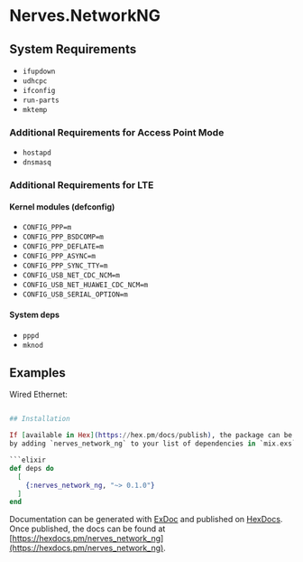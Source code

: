 # Nerves.NetworkNG

## System Requirements

- `ifupdown`
- `udhcpc`
- `ifconfig`
- `run-parts`
- `mktemp`


### Additional Requirements for Access Point Mode

- `hostapd`
- `dnsmasq`

### Additional Requirements for LTE

#### Kernel modules (defconfig)

- `CONFIG_PPP=m`
- `CONFIG_PPP_BSDCOMP=m`
- `CONFIG_PPP_DEFLATE=m`
- `CONFIG_PPP_ASYNC=m`
- `CONFIG_PPP_SYNC_TTY=m`
- `CONFIG_USB_NET_CDC_NCM=m`
- `CONFIG_USB_NET_HUAWEI_CDC_NCM=m`
- `CONFIG_USB_SERIAL_OPTION=m`

#### System deps

- `pppd`
- `mknod`

## Examples

Wired Ethernet:

```elixir

## Installation

If [available in Hex](https://hex.pm/docs/publish), the package can be installed
by adding `nerves_network_ng` to your list of dependencies in `mix.exs`:

```elixir
def deps do
  [
    {:nerves_network_ng, "~> 0.1.0"}
  ]
end
```

Documentation can be generated with [ExDoc](https://github.com/elixir-lang/ex_doc)
and published on [HexDocs](https://hexdocs.pm). Once published, the docs can
be found at [https://hexdocs.pm/nerves_network_ng](https://hexdocs.pm/nerves_network_ng).

